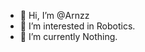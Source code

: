 - 👋 Hi, I’m @Arnzz
- 👀 I’m interested in Robotics.
- 🌱 I’m currently Nothing.

<!---
Arnzz/Arnzz is a ✨ special ✨ repository because its `README.md` (this file) appears on your GitHub profile.
You can click the Preview link to take a look at your changes.
--->
